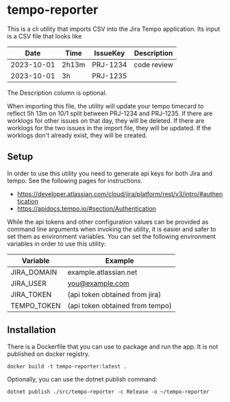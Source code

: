 # tempo-reporter

This is a cli utility that imports CSV into the Jira Tempo application. Its input is a CSV file that looks like

|Date|Time|IssueKey|Description|
|--|--|--|--|
|2023-10-01|2h13m|PRJ-1234|code review|
|2023-10-01|3h|PRJ-1235||

The Description column is optional.

When importing this file, the utility will update your tempo timecard to reflect 5h 13m on 10/1 split between PRJ-1234 and PRJ-1235. If there are worklogs for other issues on that day, they will be deleted. If there are worklogs for the two issues in the import file, they will be updated. If the worklogs don't already exist, they will be created.

## Setup

In order to use this utility you need to generate api keys for both Jira and tempo. See the following pages for instructions.

* https://developer.atlassian.com/cloud/jira/platform/rest/v3/intro/#authentication
* https://apidocs.tempo.io/#section/Authentication

While the api tokens and other configuration values can be provided as command line arguments when invoking the utility, it is easier and safer to set them as environment variables. You can set the following environment variables in order to use this utility:

|Variable|Example|
|--|--|
|JIRA_DOMAIN|example.atlassian.net|
|JIRA_USER|you@example.com|
|JIRA_TOKEN|(api token obtained from jira)|
|TEMPO_TOKEN|(api token obtained from tempo)|

## Installation

There is a Dockerfile that you can use to package and run the app. It is not published on docker registry.

    docker build -t tempo-reporter:latest .

Optionally, you can use the dotnet publish command:

    dotnet publish ./src/tempo-reporter -c Release -o ~/tempo-reporter